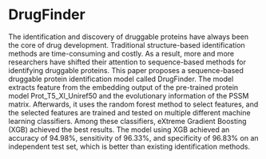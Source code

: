 # DrugFinder
The identification and discovery of druggable proteins have always been the core of drug development. Traditional structure-based identification methods are time-consuming and costly. As a result, more and more researchers have shifted their attention to sequence-based methods for identifying druggable proteins. This paper proposes a sequence-based druggable protein identification model called DrugFinder. The model extracts feature from the embedding output of the pre-trained protein model Prot_T5_Xl_Uniref50 and the evolutionary information of the PSSM matrix. Afterwards, it uses the random forest method to select features, and the selected features are trained and tested on multiple different machine learning classifiers. Among these classifiers, eXtreme Gradient Boosting (XGB) achieved the best results. The model using XGB achieved an accuracy of 94.98%, sensitivity of 96.33%, and specificity of 96.83% on an independent test set, which is better than existing identification methods.
